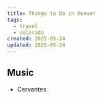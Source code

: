 ```yaml
---
title: Things to Do in Denver
tags:
  - travel
  - colorado
created: 2025-05-24
updated: 2025-05-24
---
```


## Music

- Cervantes